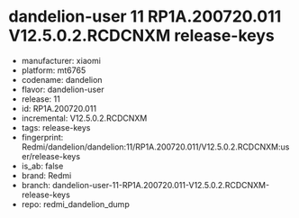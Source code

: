 # dandelion-user 11 RP1A.200720.011 V12.5.0.2.RCDCNXM release-keys
- manufacturer: xiaomi
- platform: mt6765
- codename: dandelion
- flavor: dandelion-user
- release: 11
- id: RP1A.200720.011
- incremental: V12.5.0.2.RCDCNXM
- tags: release-keys
- fingerprint: Redmi/dandelion/dandelion:11/RP1A.200720.011/V12.5.0.2.RCDCNXM:user/release-keys
- is_ab: false
- brand: Redmi
- branch: dandelion-user-11-RP1A.200720.011-V12.5.0.2.RCDCNXM-release-keys
- repo: redmi_dandelion_dump
